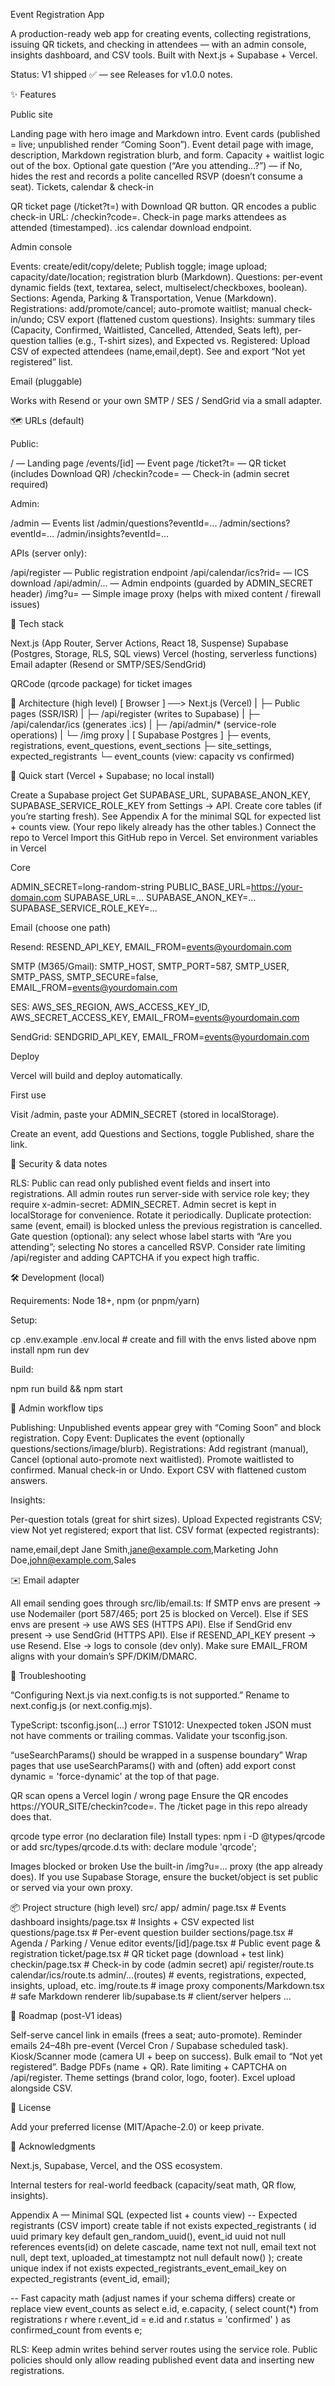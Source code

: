 Event Registration App

A production-ready web app for creating events, collecting registrations, issuing QR tickets, and checking in attendees — with an admin console, insights dashboard, and CSV tools. Built with Next.js + Supabase + Vercel.

Status: V1 shipped ✅ — see Releases for v1.0.0 notes.

✨ Features

Public site

Landing page with hero image and Markdown intro.
Event cards (published = live; unpublished render “Coming Soon”).
Event detail page with image, description, Markdown registration blurb, and form.
Capacity + waitlist logic out of the box.
Optional gate question (“Are you attending…?”) — if No, hides the rest and records a polite cancelled RSVP (doesn’t consume a seat).
Tickets, calendar & check-in

QR ticket page (/ticket?t=<registrationId>) with Download QR button.
QR encodes a public check-in URL: /checkin?code=<registrationId>.
Check-in page marks attendees as attended (timestamped).
.ics calendar download endpoint.

Admin console

Events: create/edit/copy/delete; Publish toggle; image upload; capacity/date/location; registration blurb (Markdown).
Questions: per-event dynamic fields (text, textarea, select, multiselect/checkboxes, boolean).
Sections: Agenda, Parking & Transportation, Venue (Markdown).
Registrations: add/promote/cancel; auto-promote waitlist; manual check-in/undo; CSV export (flattened custom questions).
Insights: summary tiles (Capacity, Confirmed, Waitlisted, Cancelled, Attended, Seats left), per-question tallies (e.g., T-shirt sizes), and Expected vs. Registered:
Upload CSV of expected attendees (name,email,dept).
See and export “Not yet registered” list.

Email (pluggable)

Works with Resend or your own SMTP / SES / SendGrid via a small adapter.

🗺️ URLs (default)

Public:

/ — Landing page
/events/[id] — Event page
/ticket?t=<registrationId> — QR ticket (includes Download QR)
/checkin?code=<registrationId> — Check-in (admin secret required)

Admin:

/admin — Events list
/admin/questions?eventId=...
/admin/sections?eventId=...
/admin/insights?eventId=...

APIs (server only):

/api/register — Public registration endpoint
/api/calendar/ics?rid=<registrationId> — ICS download
/api/admin/... — Admin endpoints (guarded by ADMIN_SECRET header)
/img?u=<url> — Simple image proxy (helps with mixed content / firewall issues)

🧱 Tech stack

Next.js (App Router, Server Actions, React 18, Suspense)
Supabase (Postgres, Storage, RLS, SQL views)
Vercel (hosting, serverless functions)
Email adapter (Resend or SMTP/SES/SendGrid)

QRCode (qrcode package) for ticket images

🧩 Architecture (high level)
[ Browser ] ──> Next.js (Vercel)
   |                ├─ Public pages (SSR/ISR)
   |                ├─ /api/register (writes to Supabase)
   |                ├─ /api/calendar/ics (generates .ics)
   |                ├─ /api/admin/* (service-role operations)
   |                └─ /img proxy
   |
[ Supabase Postgres ]
   ├─ events, registrations, event_questions, event_sections
   ├─ site_settings, expected_registrants
   └─ event_counts (view: capacity vs confirmed)

🚀 Quick start (Vercel + Supabase; no local install)

Create a Supabase project
Get SUPABASE_URL, SUPABASE_ANON_KEY, SUPABASE_SERVICE_ROLE_KEY from Settings → API.
Create core tables (if you’re starting fresh). See Appendix A for the minimal SQL for expected list + counts view. (Your repo likely already has the other tables.)
Connect the repo to Vercel
Import this GitHub repo in Vercel.
Set environment variables in Vercel

Core

ADMIN_SECRET=long-random-string
PUBLIC_BASE_URL=https://your-domain.com
SUPABASE_URL=...
SUPABASE_ANON_KEY=...
SUPABASE_SERVICE_ROLE_KEY=...


Email (choose one path)

Resend: RESEND_API_KEY, EMAIL_FROM=events@yourdomain.com

SMTP (M365/Gmail): SMTP_HOST, SMTP_PORT=587, SMTP_USER, SMTP_PASS, SMTP_SECURE=false, EMAIL_FROM=events@yourdomain.com

SES: AWS_SES_REGION, AWS_ACCESS_KEY_ID, AWS_SECRET_ACCESS_KEY, EMAIL_FROM=events@yourdomain.com

SendGrid: SENDGRID_API_KEY, EMAIL_FROM=events@yourdomain.com

Deploy

Vercel will build and deploy automatically.

First use

Visit /admin, paste your ADMIN_SECRET (stored in localStorage).

Create an event, add Questions and Sections, toggle Published, share the link.

🔐 Security & data notes

RLS: Public can read only published event fields and insert into registrations. All admin routes run server-side with service role key; they require x-admin-secret: ADMIN_SECRET.
Admin secret is kept in localStorage for convenience. Rotate it periodically.
Duplicate protection: same (event, email) is blocked unless the previous registration is cancelled.
Gate question (optional): any select whose label starts with “Are you attending”; selecting No stores a cancelled RSVP.
Consider rate limiting /api/register and adding CAPTCHA if you expect high traffic.

🛠️ Development (local)

Requirements: Node 18+, npm (or pnpm/yarn)

Setup:

cp .env.example .env.local    # create and fill with the envs listed above
npm install
npm run dev


Build:

npm run build && npm start

🧪 Admin workflow tips

Publishing: Unpublished events appear grey with “Coming Soon” and block registration.
Copy Event: Duplicates the event (optionally questions/sections/image/blurb).
Registrations:
Add registrant (manual), Cancel (optional auto-promote next waitlisted).
Promote waitlisted to confirmed.
Manual check-in or Undo.
Export CSV with flattened custom answers.

Insights:

Per-question totals (great for shirt sizes).
Upload Expected registrants CSV; view Not yet registered; export that list.
CSV format (expected registrants):

name,email,dept
Jane Smith,jane@example.com,Marketing
John Doe,john@example.com,Sales

✉️ Email adapter

All email sending goes through src/lib/email.ts:
If SMTP envs are present → use Nodemailer (port 587/465; port 25 is blocked on Vercel).
Else if SES envs are present → use AWS SES (HTTPS API).
Else if SendGrid env present → use SendGrid (HTTPS API).
Else if RESEND_API_KEY present → use Resend.
Else → logs to console (dev only).
Make sure EMAIL_FROM aligns with your domain’s SPF/DKIM/DMARC.

🧾 Troubleshooting

“Configuring Next.js via next.config.ts is not supported.”
Rename to next.config.js (or next.config.mjs).

TypeScript: tsconfig.json(...) error TS1012: Unexpected token
JSON must not have comments or trailing commas. Validate your tsconfig.json.

“useSearchParams() should be wrapped in a suspense boundary”
Wrap pages that use useSearchParams() with <Suspense> and (often) add
export const dynamic = 'force-dynamic' at the top of that page.

QR scan opens a Vercel login / wrong page
Ensure the QR encodes https://YOUR_SITE/checkin?code=<registrationId>.
The /ticket page in this repo already does that.

qrcode type error (no declaration file)
Install types: npm i -D @types/qrcode
or add src/types/qrcode.d.ts with: declare module 'qrcode';

Images blocked or broken
Use the built-in /img?u=... proxy (the app already does). If you use Supabase Storage, ensure the bucket/object is set public or served via your own proxy.

📦 Project structure (high level)
src/
  app/
    admin/
      page.tsx              # Events dashboard
      insights/page.tsx     # Insights + CSV expected list
      questions/page.tsx    # Per-event question builder
      sections/page.tsx     # Agenda / Parking / Venue editor
    events/[id]/page.tsx    # Public event page & registration
    ticket/page.tsx         # QR ticket page (download + test link)
    checkin/page.tsx        # Check-in by code (admin secret)
    api/
      register/route.ts
      calendar/ics/route.ts
      admin/...(routes)     # events, registrations, expected, insights, upload, etc.
    img/route.ts            # image proxy
  components/Markdown.tsx   # safe Markdown renderer
  lib/supabase.ts           # client/server helpers
  ...

📅 Roadmap (post-V1 ideas)

Self-serve cancel link in emails (frees a seat; auto-promote).
Reminder emails 24–48h pre-event (Vercel Cron / Supabase scheduled task).
Kiosk/Scanner mode (camera UI + beep on success).
Bulk email to “Not yet registered”.
Badge PDFs (name + QR).
Rate limiting + CAPTCHA on /api/register.
Theme settings (brand color, logo, footer).
Excel upload alongside CSV.

📜 License

Add your preferred license (MIT/Apache-2.0) or keep private.

🙌 Acknowledgments

Next.js, Supabase, Vercel, and the OSS ecosystem.

Internal testers for real-world feedback (capacity/seat math, QR flow, insights).

Appendix A — Minimal SQL (expected list + counts view)
-- Expected registrants (CSV import)
create table if not exists expected_registrants (
  id uuid primary key default gen_random_uuid(),
  event_id uuid not null references events(id) on delete cascade,
  name text not null,
  email text not null,
  dept text,
  uploaded_at timestamptz not null default now()
);
create unique index if not exists expected_registrants_event_email_key
  on expected_registrants (event_id, email);

-- Fast capacity math (adjust names if your schema differs)
create or replace view event_counts as
select
  e.id,
  e.capacity,
  (
    select count(*)
    from registrations r
    where r.event_id = e.id
      and r.status = 'confirmed'
  ) as confirmed_count
from events e;


RLS: Keep admin writes behind server routes using the service role. Public policies should only allow reading published event data and inserting new registrations.
